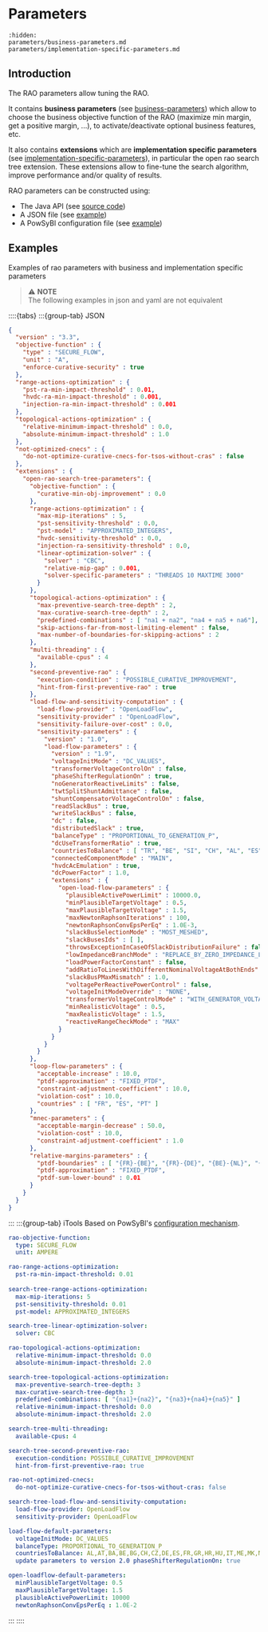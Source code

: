 # Parameters

```{toctree}
:hidden:
parameters/business-parameters.md
parameters/implementation-specific-parameters.md
```

## Introduction

The RAO parameters allow tuning the RAO.

It contains **business parameters** (see [business-parameters](parameters/business-parameters.md)) which allow
to choose the business objective function of the RAO (maximize min margin, get a positive margin, ...), 
to activate/deactivate optional business features, etc.

It also contains **extensions** which are **implementation specific parameters** 
(see [implementation-specific-parameters](parameters/implementation-specific-parameters.md)), in particular the open 
rao search tree extension. These extensions allow to fine-tune the search algorithm, improve performance and/or 
quality of results.

RAO parameters can be constructed using:
- The Java API (see [source code](https://github.com/powsybl/powsybl-open-rao/blob/main/ra-optimisation/rao-api/src/main/java/com/powsybl/openrao/raoapi/parameters/RaoParameters.java))
- A JSON file (see [example](#examples))
- A PowSyBl configuration file (see [example](#examples))


## Examples

Examples of rao parameters with business and implementation specific parameters

> ⚠️  **NOTE**  
> The following examples in json and yaml are not equivalent

::::{tabs}
:::{group-tab} JSON
~~~json
{
  "version" : "3.3",
  "objective-function" : {
    "type" : "SECURE_FLOW",
    "unit" : "A",
    "enforce-curative-security" : true
  },
  "range-actions-optimization" : {
    "pst-ra-min-impact-threshold" : 0.01,
    "hvdc-ra-min-impact-threshold" : 0.001,
    "injection-ra-min-impact-threshold" : 0.001
  },
  "topological-actions-optimization" : {
    "relative-minimum-impact-threshold" : 0.0,
    "absolute-minimum-impact-threshold" : 1.0
  },
  "not-optimized-cnecs" : {
    "do-not-optimize-curative-cnecs-for-tsos-without-cras" : false
  },
  "extensions" : {
    "open-rao-search-tree-parameters": {
      "objective-function" : {
        "curative-min-obj-improvement" : 0.0
      },
      "range-actions-optimization" : {
        "max-mip-iterations" : 5,
        "pst-sensitivity-threshold" : 0.0,
        "pst-model" : "APPROXIMATED_INTEGERS",
        "hvdc-sensitivity-threshold" : 0.0,
        "injection-ra-sensitivity-threshold" : 0.0,
        "linear-optimization-solver" : {
          "solver" : "CBC",
          "relative-mip-gap" : 0.001,
          "solver-specific-parameters" : "THREADS 10 MAXTIME 3000"
        }
      },
      "topological-actions-optimization" : {
        "max-preventive-search-tree-depth" : 2,
        "max-curative-search-tree-depth" : 2,
        "predefined-combinations" : [ "na1 + na2", "na4 + na5 + na6"],
        "skip-actions-far-from-most-limiting-element" : false,
        "max-number-of-boundaries-for-skipping-actions" : 2
      },
      "multi-threading" : {
        "available-cpus" : 4
      },
      "second-preventive-rao" : {
        "execution-condition" : "POSSIBLE_CURATIVE_IMPROVEMENT",
        "hint-from-first-preventive-rao" : true
      },
      "load-flow-and-sensitivity-computation" : {
        "load-flow-provider" : "OpenLoadFlow",
        "sensitivity-provider" : "OpenLoadFlow",
        "sensitivity-failure-over-cost" : 0.0,
        "sensitivity-parameters" : {
          "version" : "1.0",
          "load-flow-parameters" : {
            "version" : "1.9",
            "voltageInitMode" : "DC_VALUES",
            "transformerVoltageControlOn" : false,
            "phaseShifterRegulationOn" : true,
            "noGeneratorReactiveLimits" : false,
            "twtSplitShuntAdmittance" : false,
            "shuntCompensatorVoltageControlOn" : false,
            "readSlackBus" : true,
            "writeSlackBus" : false,
            "dc" : false,
            "distributedSlack" : true,
            "balanceType" : "PROPORTIONAL_TO_GENERATION_P",
            "dcUseTransformerRatio" : true,
            "countriesToBalance" : [ "TR", "BE", "SI", "CH", "AL", "ES", "SK", "BA", "RO", "PT", "DE", "AT", "FR", "CZ", "ME", "NL", "PL", "GR", "IT", "UA", "HU", "BG", "MK", "HR", "RS" ],
            "connectedComponentMode" : "MAIN",
            "hvdcAcEmulation" : true,
            "dcPowerFactor" : 1.0,
            "extensions" : {
              "open-load-flow-parameters" : {
                "plausibleActivePowerLimit" : 10000.0,
                "minPlausibleTargetVoltage" : 0.5,
                "maxPlausibleTargetVoltage" : 1.5,
                "maxNewtonRaphsonIterations" : 100,
                "newtonRaphsonConvEpsPerEq" : 1.0E-3,
                "slackBusSelectionMode" : "MOST_MESHED",
                "slackBusesIds" : [ ],
                "throwsExceptionInCaseOfSlackDistributionFailure" : false,
                "lowImpedanceBranchMode" : "REPLACE_BY_ZERO_IMPEDANCE_LINE",
                "loadPowerFactorConstant" : false,
                "addRatioToLinesWithDifferentNominalVoltageAtBothEnds" : true,
                "slackBusPMaxMismatch" : 1.0,
                "voltagePerReactivePowerControl" : false,
                "voltageInitModeOverride" : "NONE",
                "transformerVoltageControlMode" : "WITH_GENERATOR_VOLTAGE_CONTROL",
                "minRealisticVoltage" : 0.5,
                "maxRealisticVoltage" : 1.5,
                "reactiveRangeCheckMode" : "MAX"
              }
            }
          }
        }
      },
      "loop-flow-parameters" : {
        "acceptable-increase" : 10.0,
        "ptdf-approximation" : "FIXED_PTDF",
        "constraint-adjustment-coefficient" : 10.0,
        "violation-cost" : 10.0,
        "countries" : [ "FR", "ES", "PT" ]
      },
      "mnec-parameters" : {
        "acceptable-margin-decrease" : 50.0,
        "violation-cost" : 10.0,
        "constraint-adjustment-coefficient" : 1.0
      },
      "relative-margins-parameters" : {
        "ptdf-boundaries" : [ "{FR}-{BE}", "{FR}-{DE}", "{BE}-{NL}", "{NL}-{DE}", "{DE}-{PL}", "{DE}-{CZ}", "{DE}-{AT}", "{PL}-{CZ}", "{PL}-{SK}", "{CZ}-{SK}", "{CZ}-{AT}", "{AT}-{HU}", "{AT}-{SI}", "{SI}-{HR}", "{SK}-{HU}", "{HU}-{RO}", "{HU}-{HR}", "{BE}-{22Y201903144---9}-{DE}+{22Y201903145---4}" ],
        "ptdf-approximation" : "FIXED_PTDF",
        "ptdf-sum-lower-bound" : 0.01
      }
    }
  }
}
~~~
:::
:::{group-tab} iTools
Based on PowSyBl's [configuration mechanism](inv:powsyblcore:std:doc#user/configuration/index).
~~~yaml
rao-objective-function:
  type: SECURE_FLOW
  unit: AMPERE

rao-range-actions-optimization:
  pst-ra-min-impact-threshold: 0.01
  
search-tree-range-actions-optimization:
  max-mip-iterations: 5
  pst-sensitivity-threshold: 0.01
  pst-model: APPROXIMATED_INTEGERS

search-tree-linear-optimization-solver:
  solver: CBC

rao-topological-actions-optimization:
  relative-minimum-impact-threshold: 0.0
  absolute-minimum-impact-threshold: 2.0

search-tree-topological-actions-optimization:
  max-preventive-search-tree-depth: 3
  max-curative-search-tree-depth: 3
  predefined-combinations: [ "{na1}+{na2}", "{na3}+{na4}+{na5}" ]
  relative-minimum-impact-threshold: 0.0
  absolute-minimum-impact-threshold: 2.0

search-tree-multi-threading:
  available-cpus: 4

search-tree-second-preventive-rao:
  execution-condition: POSSIBLE_CURATIVE_IMPROVEMENT
  hint-from-first-preventive-rao: true

rao-not-optimized-cnecs:
  do-not-optimize-curative-cnecs-for-tsos-without-cras: false

search-tree-load-flow-and-sensitivity-computation:
  load-flow-provider: OpenLoadFlow
  sensitivity-provider: OpenLoadFlow

load-flow-default-parameters:
  voltageInitMode: DC_VALUES
  balanceType: PROPORTIONAL_TO_GENERATION_P
  countriesToBalance: AL,AT,BA,BE,BG,CH,CZ,DE,ES,FR,GR,HR,HU,IT,ME,MK,NL,PL,PT,RO,RS,SI,SK,UA
  update parameters to version 2.0 phaseShifterRegulationOn: true

open-loadflow-default-parameters:
  minPlausibleTargetVoltage: 0.5
  maxPlausibleTargetVoltage: 1.5
  plausibleActivePowerLimit: 10000
  newtonRaphsonConvEpsPerEq : 1.0E-2
~~~
:::
::::
